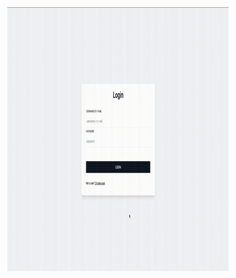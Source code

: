 <img align="right" alt="GIF" src="https://github.com/andreivisan/andreivisan.github.io/blob/master/img/personalfinances.demo.gif?raw=true" width="1200" height="600" />
